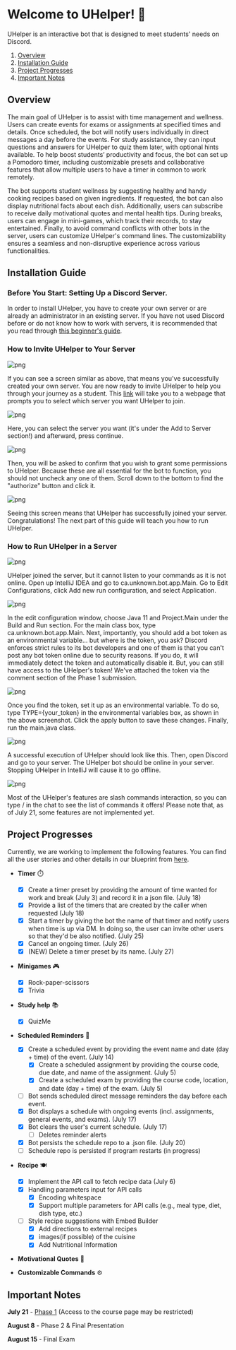 # Welcome to UHelper! 🤖

UHelper is an interactive bot that is designed to meet students' needs on Discord. 

1. [Overview](#overview)
2. [Installation Guide](#installation-guide)
3. [Project Progresses](#project-progresses)
4. [Important Notes](#important-notes)


## Overview

The main goal of UHelper is to assist with time management and wellness. 
Users can create events for exams or assignments at specified times and details. Once scheduled, 
the bot will notify users individually in direct messages a day before the events. 
For study assistance, they can input questions and answers for UHelper to quiz them later, 
with optional hints available. To help boost students’ productivity and focus, 
the bot can set up a Pomodoro timer, including customizable presets and collaborative features that 
allow multiple users to have a timer in common to work remotely.

The bot supports student wellness by suggesting healthy and handy cooking recipes based on given 
ingredients. If requested, the bot can also display nutritional facts about each dish. Additionally,
users can subscribe to receive daily motivational quotes and mental health tips. During breaks, 
users can engage in mini-games, which track their records, to stay entertained. Finally, 
to avoid command conflicts with other bots in the server, users can customize UHelper's command 
lines. The customizability ensures a seamless and non-disruptive experience across various 
functionalities.

## Installation Guide

### Before You Start: Setting Up a Discord Server.

In order to install UHelper, you have to create your own server or are already an administrator in 
an existing server. If you have not used Discord before or do not know how to work with servers, it 
is recommended that you read through [this beginner's guide](https://support.discord.com/hc/en-us/articles/360045138571-Beginner-s-Guide-to-Discord#h_efc9b7bc-47bc-4212-8b9c-c0fa76573cfe).

### How to Invite UHelper to Your Server

![png](assets/0.png)

If you can see a screen similar as above, that means you've successfully created your own server. 
You are now ready to invite UHelper to help you through your journey as a student. This 
[link](https://discord.com/oauth2/authorize?client_id=1253813199397191863&permissions=1126727225142272&integration_type=0&scope=bot) will take you to a webpage that prompts you to select which server you want UHelper to
join. 

![png](assets/1.png)

Here, you can select the server you want (it's under the Add to Server section!) and afterward, 
press continue.

![png](assets/2.png)

Then, you will be asked to confirm that you wish to grant some permissions to UHelper. Because these 
are all essential for the bot to function, you should not uncheck any one of them. Scroll
down to the bottom to find the "authorize" button and click it.

![png](assets/3.png)

Seeing this screen means that UHelper has successfully joined your server. Congratulations! The next
part of this guide will teach you how to run UHelper.

### How to Run UHelper in a Server

![png](assets/4.png)

UHelper joined the server, but it cannot listen to your commands as it is not online. Open up 
IntelliJ IDEA and go to ca.unknown.bot.app.Main. Go to Edit Configurations, click Add new run 
configuration, and select Application.


![png](assets/5.png)

In the edit configuration window, choose Java 11 and Project.Main under the Build and Run section.
For the main class box, type ca.unknown.bot.app.Main. Next, importantly, you should add a bot 
token as an environmental variable... but where is the token, you ask? Discord enforces 
strict rules to its bot developers and one of them is that you can't post
any bot token online due to security reasons. If you do, it will immediately detect the token and 
automatically disable it. But, you can still have access to the UHelper's token! We've attached the 
token via the comment section of the Phase 1 submission.

![png](assets/TOKEN=.png)

Once you find the token, set it up as an environmental variable. To do so, type TYPE={your_token}
in the environmental variables box, as shown in the above screenshot. Click the apply button to save 
these changes. Finally, run the main.java class. 

![png](assets/6.png)

A successful execution of UHelper should look like this. Then, open Discord and go to your server.
The UHelper bot should be online in your server. Stopping UHelper in IntelliJ will cause it to go 
offline.

![png](assets/7.png)

Most of the UHelper's features are slash commands interaction, so you can type / in the chat to see 
the list of commands it offers! Please note that, as of July 21, some features are not implemented 
yet.


## Project Progresses
Currently, we are working to implement the following features. 
You can find all the user stories and other details in our blueprint from [here](https://docs.google.com/document/d/1OcYBGoSZbEqtA47CwSlzFe1wVuZo28Xl-FKUkS_0AUI/edit#heading=h.rwi1fv3j8vi2).

- **Timer** ⏱️
  - [X] Create a timer preset by providing the amount of time wanted for work and break (July 3)
  and record it in a json file. (July 18)
  - [X] Provide a list of the timers that are created by the caller when requested (July 18)
  - [X] Start a timer by giving the bot the name of that timer and notify users when time is up 
  via DM. In doing so, the user can invite other users so that they'd be also notified. (July 25)
  - [X] Cancel an ongoing timer. (July 26)
  - [X] (NEW) Delete a timer preset by its name. (July 27)

- **Minigames** 🎮
  - [X] Rock-paper-scissors
  - [X] Trivia

- **Study help** 📚
  - [X] QuizMe

- **Scheduled Reminders** 📅
  - [X] Create a scheduled event by providing the event name and date (day + time) of the event. (July 14)
    - [X] Create a scheduled assignment by providing the course code, due date, and name of the assignment. (July 5)
    - [X] Create a scheduled exam by providing the course code, location, and date (day + time) of the exam. (July 5)
  - [ ] Bot sends scheduled direct message reminders the day before each event.
  - [X] Bot displays a schedule with ongoing events (incl. assignments, general events, and exams). (July 17)
  - [X] Bot clears the user's current schedule. (July 17)
    - [ ] Deletes reminder alerts
  - [X] Bot persists the schedule repo to a .json file. (July 20)
  - [ ] Schedule repo is persisted if program restarts (in progress)

- **Recipe** 🍽️
  - [X] Implement the API call to fetch recipe data (July 6)
  - [X] Handling parameters input for API calls
    - [X] Encoding whitespace
    - [X] Support multiple parameters for API calls (e.g., meal type, diet, dish type, etc.) 
  - [ ] Style recipe suggestions with Embed Builder
    - [X] Add directions to external recipes
    - [X] images(if possible) of the cuisine 
    - [X] Add Nutritional Information

- **Motivational Quotes** 💪

- **Customizable Commands** ⚙️


## Important Notes

**July 21** - [Phase 1](https://q.utoronto.ca/courses/345741/pages/phase-1-10-percent?module_item_id=5764241)
(Access to the course page may be restricted)

**August 8** - Phase 2 & Final Presentation

**August 15** - Final Exam
